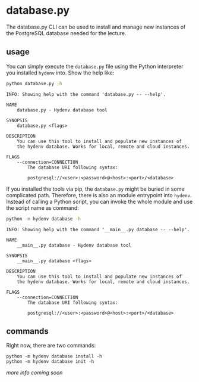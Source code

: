# database.py

The database.py CLI can be used to install and manage new instances of the 
PostgreSQL database needed for the lecture.

## usage

You can simply execute the `database.py` file using the Python interpreter you 
installed `hydenv` into. Show the help like:

```bash
python database.py -h
```
```
INFO: Showing help with the command 'database.py -- --help'.

NAME
    database.py - Hydenv database tool

SYNOPSIS
    database.py <flags>

DESCRIPTION
    You can use this tool to install and populate new instances of
    the hydenv database. Works for local, remote and cloud instances.

FLAGS
    --connection=CONNECTION
        The database URI following syntax:

        postgresql://<user>:<password>@<host>:<port>/<database>
```

If you installed the tools via pip, the `database.py` might be buried in some 
complicated path. Therefore, there is also an module entrypoint into `hydenv`. 
Instead of calling a Python script, you can invoke the whole module and use the 
script name as command:

```bash
python -m hydenv database -h
```

```
INFO: Showing help with the command '__main__.py database -- --help'.

NAME
    __main__.py database - Hydenv database tool

SYNOPSIS
    __main__.py database <flags>

DESCRIPTION
    You can use this tool to install and populate new instances of
    the hydenv database. Works for local, remote and cloud instances.

FLAGS
    --connection=CONNECTION
        The database URI following syntax:

        postgresql://<user>:<password>@<host>:<port>/<database>
```

## commands

Right now, there are two commands:

```
python -m hydenv database install -h
python -m hydenv database init -h
```

*more info coming soon*
